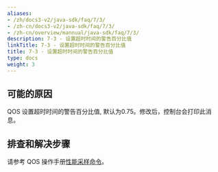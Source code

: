```yaml
---
aliases:
- /zh/docs3-v2/java-sdk/faq/7/3/
- /zh-cn/docs3-v2/java-sdk/faq/7/3/
- /zh-cn/overview/mannual/java-sdk/faq/7/3/
description: 7-3 - 设置超时时间的警告百分比值
linkTitle: 7-3 - 设置超时时间的警告百分比值
title: 7-3 - 设置超时时间的警告百分比值
type: docs
weight: 3
---
```







## 可能的原因

QOS 设置超时时间的警告百分比值, 默认为0.75。修改后，控制台会打印此消息。

## 排查和解决步骤


请参考 QOS 操作手册[性能采样命令](/zh-cn/overview/mannual/java-sdk/reference-manual/qos/profiler/)。
<p style="margin-top: 3rem;"> </p>
